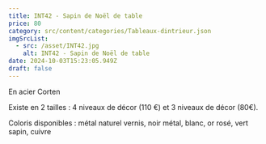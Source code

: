 ```yaml
---
title: INT42 - Sapin de Noël de table
price: 80
category: src/content/categories/Tableaux-dintrieur.json
imgSrcList:
  - src: /asset/INT42.jpg
    alt: INT42 - Sapin de Noël de table
date: 2024-10-03T15:23:05.949Z
draft: false
---
```


En acier Corten

Existe en 2 tailles : 4 niveaux de décor (110 €) et 3 niveaux de décor (80€).  

Coloris disponibles : métal naturel vernis, noir métal, blanc, or rosé, vert sapin, cuivre
